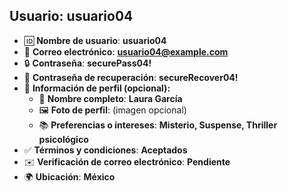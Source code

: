 ## Usuario: **usuario04**

- 🆔 **Nombre de usuario**: **usuario04**  
- 📧 **Correo electrónico**: **usuario04@example.com**  
- 🔒 **Contraseña**: **securePass04!**  
- 🔑 **Contraseña de recuperación**: **secureRecover04!**  
- 👤 **Información de perfil (opcional):**  
  - 📝 **Nombre completo**: **Laura García**  
  - 🖼️ **Foto de perfil**: (imagen opcional)  
  - 📚 **Preferencias o intereses**: **Misterio, Suspense, Thriller psicológico**  
- ✅ **Términos y condiciones**: **Aceptados**  
- ✉️ **Verificación de correo electrónico**: **Pendiente**  
- 🌍 **Ubicación**: **México**  
